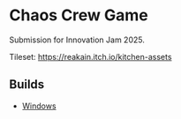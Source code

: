 Chaos Crew Game
===============

Submission for Innovation Jam 2025.


Tileset:
https://reakain.itch.io/kitchen-assets


## Builds

- [Windows](Game.zip)
